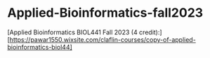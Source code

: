 # Applied-Bioinformatics-fall2023
 

[Applied Bioinformatics BIOL441 Fall 2023 (4 credit):][https://pawar1550.wixsite.com/claflin-courses/copy-of-applied-bioinformatics-biol44]
